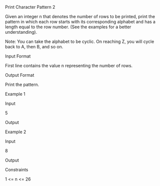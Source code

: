 Print Character Pattern 2

Given an integer n that denotes the number of rows to be printed, print the pattern in which each row starts with its corresponding alphabet and has a length equal to the row number. (See the examples for a better understanding).

Note: You can take the alphabet to be cyclic. On reaching Z, you will cycle back to A, then B, and so on.

Input Format

First line contains the value n representing the number of rows.

Output Format

Print the pattern.

Example 1

Input

5

Output

Example 2

Input

8

Output

Constraints

1 <= n <= 26
